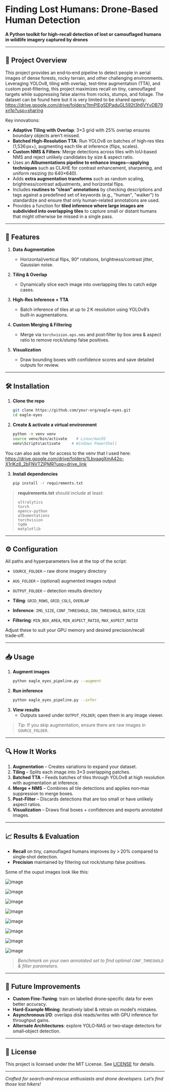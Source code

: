 # Finding Lost Humans: Drone‑Based Human Detection

**A Python toolkit for high‑recall detection of lost or camouflaged humans in wildlife imagery captured by drones**

---

## 🚀 Project Overview
This project provides an end‑to‑end pipeline to detect people in aerial images of dense forests, rocky terrain, and other challenging environments. Leveraging YOLOv8, tiling with overlap, test‑time augmentation (TTA), and custom post‑filtering, this project maximizes recall on tiny, camouflaged targets while suppressing false alarms from rocks, stumps, and foliage. The dataset can be found here but it is very limited to be shared openly: https://drive.google.com/drive/folders/1tmPlEg5DPaduGL592t3h6VYvDB79xn1p?usp=sharing 

Key innovations:
- **Adaptive Tiling with Overlap**: 3×3 grid with 25% overlap ensures boundary objects aren’t missed.  
- **Batched High‑Resolution TTA**: Run YOLOv8 on batches of high‑res tiles (1,536 px+), augmenting each tile at inference (flips, scales).  
- **Custom NMS & Filters**: Merge detections across tiles with IoU‑based NMS and reject unlikely candidates by size & aspect ratio.
- Uses an **Albumentations pipeline to enhance images—applying techniques** such as CLAHE for contrast enhancement, sharpening, and uniform resizing (to 640×640).
- Adds **extra augmentation transforms** such as random scaling, brightness/contrast adjustments, and horizontal flips.
- Includes **routines to “clean” annotations** by checking descriptions and tags against a predefined set of keywords (e.g., "human", "walker") to standardize and ensure that only human-related annotations are used.
- Provides a function for **tiled inference where large images are subdivided into overlapping tiles** to capture small or distant humans that might otherwise be missed in a single pass.

---

## 🔧 Features

1. **Data Augmentation**  
   - Horizontal/vertical flips, 90° rotations, brightness/contrast jitter, Gaussian noise.

2. **Tiling & Overlap**  
   - Dynamically slice each image into overlapping tiles to catch edge cases.

3. **High‑Res Inference + TTA**  
   - Batch inference of tiles at up to 2 K resolution using YOLOv8’s built‑in augmentations.

4. **Custom Merging & Filtering**  
   - Merge via `torchvision.ops.nms` and post‑filter by box area & aspect ratio to remove rock/stump false positives.

5. **Visualization**  
   - Draw bounding boxes with confidence scores and save detailed outputs for review.

---

## 🛠 Installation

1. **Clone the repo**
   ```bash
   git clone https://github.com/your-org/eagle-eyes.git
   cd eagle-eyes
   ```

2. **Create & activate a virtual environment**
   ```bash
   python -m venv venv
   source venv/bin/activate    # Linux/macOS
   venv\Scripts\activate     # Windows PowerShell
   ```
  You can also ask me for access to the venv that I used here: https://drive.google.com/drive/folders/1LbvaagXmA42o-X1rlKz8_2bFNVTZlPMR?usp=drive_link 

3. **Install dependencies**
   ```bash
   pip install -r requirements.txt
   ```

> **requirements.txt** should include at least:
> ```text
> ultralytics
> torch
> opencv-python
> albumentations
> torchvision
> tqdm
> matplotlib
> ```

---

## ⚙️ Configuration

All paths and hyperparameters live at the top of the script:

- `SOURCE_FOLDER`  – raw drone imagery directory
- `AUG_FOLDER`     – (optional) augmented images output
- `OUTPUT_FOLDER`  – detection results directory

- **Tiling**: `GRID_ROWS`, `GRID_COLS`, `OVERLAP`
- **Inference**: `IMG_SIZE`, `CONF_THRESHOLD`, `IOU_THRESHOLD`, `BATCH_SIZE`
- **Filtering**: `MIN_BOX_AREA`, `MIN_ASPECT_RATIO`, `MAX_ASPECT_RATIO`

Adjust these to suit your GPU memory and desired precision/recall trade‑off.

---

## 📥 Usage

1. **Augment images**
   ```bash
   python eagle_eyes_pipeline.py --augment
   ```
2. **Run inference**
   ```bash
   python eagle_eyes_pipeline.py --infer
   ```
3. **View results**
   - Outputs saved under `OUTPUT_FOLDER`; open them in any image viewer.

> *Tip:* If you skip augmentation, ensure there are raw images in `SOURCE_FOLDER`.

---

## 🔍 How It Works

1. **Augmentation**  – Creates variations to expand your dataset.  
2. **Tiling**        – Splits each image into 3×3 overlapping patches.  
3. **Batched TTA**   – Feeds batches of tiles through YOLOv8 at high resolution with augmentation at inference.  
4. **Merge + NMS**   – Combines all tile detections and applies non‑max suppression to merge boxes.  
5. **Post‑Filter**   – Discards detections that are too small or have unlikely aspect ratios.  
6. **Visualization** – Draws final boxes + confidences and exports annotated images.

---

## 📈 Results & Evaluation

- **Recall** on tiny, camouflaged humans improves by > 20% compared to single‑shot detection.  
- **Precision** maintained by filtering out rock/stump false positives.

Some of the ouput images look like this:

![image](https://github.com/user-attachments/assets/d6040d95-8b04-45f7-8f3e-ab43082061d0)

![image](https://github.com/user-attachments/assets/8550f796-f197-49c2-923f-62b2b65924fa)

![image](https://github.com/user-attachments/assets/5a3e2497-92d4-407e-a6e6-0ce2d1e04170)

![image](https://github.com/user-attachments/assets/8dd619cc-a6ce-4f6e-86bf-b5541ab96c87)

![image](https://github.com/user-attachments/assets/0e82747b-c093-4bd9-ad54-2fc0bf0dec2e)

![image](https://github.com/user-attachments/assets/c58306c6-6c6e-496d-9f97-78860b6ac1c3)

![image](https://github.com/user-attachments/assets/88374797-1232-4b8f-a08c-bf0bf4b1cbe3)

![image](https://github.com/user-attachments/assets/dcc6b635-5163-4d57-9db7-f25d8a0109f3)

> *Benchmark on your own annotated set to find optimal `CONF_THRESHOLD` & filter parameters.*

---

## 🔮 Future Improvements

- **Custom Fine‑Tuning**: train on labelled drone‑specific data for even better accuracy.  
- **Hard‑Example Mining**: iteratively label & retrain on model’s mistakes.  
- **Asynchronous I/O**: overlaps disk reads/writes with GPU inference for throughput gains.  
- **Alternate Architectures**: explore YOLO‑NAS or two‑stage detectors for small‑object detection.

---

## 📄 License

This project is licensed under the MIT License. See [LICENSE](LICENSE) for details.

---

*Crafted for search‑and‑rescue enthusiasts and drone developers. Let’s find those lost hikers!*

